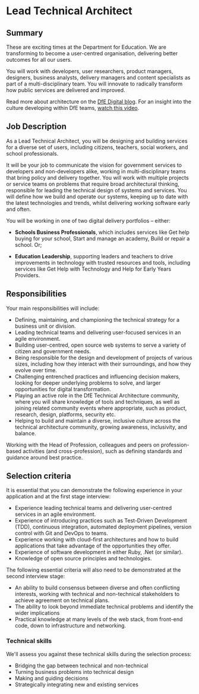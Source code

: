 # Lead Technical Architect

## Summary
These are exciting times at the Department for Education. We are transforming to become a user-centred organisation, delivering better outcomes for all our users.

You will work with developers, user researchers, product managers, designers, business analysts, delivery managers and content specialists as part of a multi-disciplinary team. You will innovate to radically transform how public services are delivered and improved.

Read more about architecture on the [DfE Digital blog](#). For an insight into the culture developing within DfE teams, [watch this video](https://www.youtube.com/watch?v=dgS-yJKR4Z4).

## Job Description
As a Lead Technical Architect, you will be designing and building services for a diverse set of users, including citizens, teachers, social workers, and school professionals.

It will be your job to communicate the vision for government services to developers and non-developers alike, working in multi-disciplinary teams that bring policy and delivery together.  You will work with multiple projects or service teams on problems that require broad architectural thinking, responsible for leading the technical design of systems and services.  You will define how we build and operate our systems, keeping up to date with the latest technologies and trends, whilst delivering working software early and often.

You will be working in one of two digital delivery portfolios – either:

- **Schools Business Professionals**, which includes services like Get help buying for your school, Start and manage an academy, Build or repair a school. Or;

- **Education Leadership**, supporting leaders and teachers to drive improvements in technology with trusted resources and tools, including services like Get Help with Technology and Help for Early Years Providers.

## Responsibilities
Your main responsibilities will include:

- Defining, maintaining, and championing the technical strategy for a business unit or division.
- Leading technical teams and delivering user-focused services in an agile environment.
- Building user-centred, open source web systems to serve a variety of citizen and government needs.
- Being responsible for the design and development of projects of various sizes, including how they interact with their surroundings, and how they evolve over time.
- Challenging entrenched practices and influencing decision makers, looking for deeper underlying problems to solve, and larger opportunities for digital transformation.
- Playing an active role in the DfE Technical Architecture community, where you will share knowledge of tools and techniques, as well as joining related community events where appropriate, such as product, research, design, platforms, security etc.
- Helping to build and maintain a diverse, inclusive culture across the technical architecture community, growing awareness, inclusivity, and balance.

Working with the Head of Profession, colleagues and peers on profession-based activities (and cross-profession), such as defining standards and guidance around best practice.

## Selection criteria
It is essential that you can demonstrate the following experience in your application and at the first stage interview:

- Experience leading technical teams and delivering user-centred services in an agile environment.
- Experience of introducing practices such as Test-Driven Development (TDD), continuous integration, automated deployment pipelines, version control with Git and DevOps to teams.
- Experience working with cloud-first architectures and how to build applications that take advantage of the opportunities they offer.
- Experience of software development in either Ruby, .Net (or similar).
- Knowledge of open source principles and technologies.

The following essential criteria will also need to be demonstrated at the second interview stage:

- An ability to build consensus between diverse and often conflicting interests, working with technical and non-technical stakeholders to achieve agreement on technical plans.
- The ability to look beyond immediate technical problems and identify the wider implications
- Practical knowledge at many levels of the web stack, from front-end code, down to infrastructure and networking.

### Technical skills
We'll assess you against these technical skills during the selection process:

- Bridging the gap between technical and non-technical
- Turning business problems into technical design
- Making and guiding decisions
- Strategically integrating new and existing services

